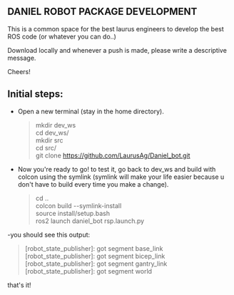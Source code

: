 ## DANIEL ROBOT PACKAGE DEVELOPMENT 

This is a common space for the best laurus engineers to develop the best ROS code (or whatever you can do..)

Download locally and whenever a push is made, please write a descriptive message.

Cheers!



## Initial steps:  

  - Open a new terminal (stay in the home directory).
 
    >mkdir dev_ws   
     cd dev_ws/  
     mkdir src  
     cd src/  
     git clone https://github.com/LaurusAg/Daniel_bot.git  
  - Now you're ready to go! to test it, go back to dev_ws and build with colcon using the symlink (symlink will make your life easier because u don't have to build every time you make a change). 
    > cd ..   
     colcon build --symlink-install  
     source install/setup.bash  
     ros2 launch daniel_bot rsp.launch.py
     
  -you should see this output:

   > [robot_state_publisher]: got segment base_link  
     [robot_state_publisher]: got segment bicep_link  
     [robot_state_publisher]: got segment gantry_link  
     [robot_state_publisher]: got segment world


that's it!
